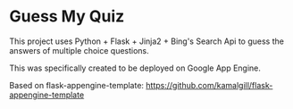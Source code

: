Guess My Quiz
============

This project uses Python + Flask + Jinja2 + Bing's Search Api to guess the answers of multiple choice questions.

This was specifically created to be deployed on Google App Engine.

Based on flask-appengine-template: https://github.com/kamalgill/flask-appengine-template
